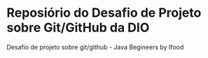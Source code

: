 # Reposiório do Desafio de Projeto sobre Git/GitHub da DIO
Desafio de projeto sobre git/github - Java Begineers by Ifood
